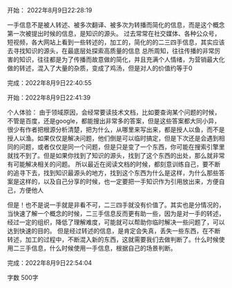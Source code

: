
开始： 2022年8月9日22:28:19

一手信息不是被人转述、被多次翻译、被多次为转播而简化的信息，而是这个概念第一次被提出时候的信息，是知识的源头。
过去常常在社交媒体、各种公众号，短视频，各大网站上看到一些转述的，加工的，简化的的二三四手信息，其实应该去寻找知识的源头，在最底层处探索高质量的信息
总所周知，往往传播的非常厉害的知识，往往都是为了传播而故意做的简化，并且充满个人情绪，为营销最大化做的转述，混入了大量的杂质，变成了鸡汤，但是对人的价值约等于0


完成：2022年8月9日22:40:55

开始：2022年8月9日22:41:39

个人体验：
由于领域原因，会经常要读技术文档，比如要查询某个问题的时候，不管是百度，还是google，都能搜出非常多的答案，但是这些答案都大同小异，很少有作者把根源分析清楚，把为什么，从哪里来写出来，都是授人以鱼，而不是授人以渔。如果仅仅是解决问题，他们倒是可以临时搞定，但是下次还是会遇到相同的问题，或者仅仅是同一个问题，但是只是变了一个东西，你可能在搜索引擎里就找不到了。但是如果你找到了知识的源头，找到了这个东西的出处，那么就非常有可能解决相关的问题。
所以最近在阅读文档的时候，都刻意训练自己，要不断的追寻下去，找到知识最源头的地方，找到这个东西为什么是这样，为什么那些答案是这样的，以及自己分享的时候，也一定要把一手知识作为引用放出来，方便自己，方便他人

但是！也不是说一手就是非看不可，二三四手就没有价值了。其实也是分情况的，当快速了解一个概念的时候，二三手信息反而更有助一些，因为是对一手的转述，经过一定的组织，降低了理解难度，可能就可以帮助你临时解决一些问题了，可以达到快速的目的。
但是经过转述的信息，是肯定会失真，丢失一些东西，在不断转述，加工的过程中，不断混入新的东西，这就需要我们去做判断了。什么时候使用二三手信息，什么时候使用一手信息，根据自己的场景判断。

完成：2022年8月9日22:54:04

字数 500字